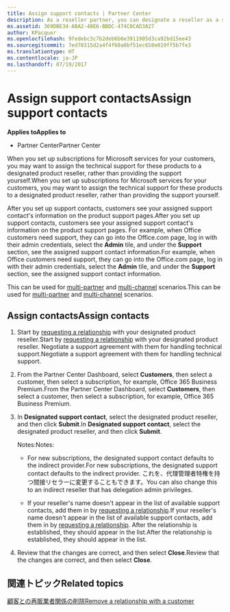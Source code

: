 ```yaml
---
title: Assign support contacts | Partner Center
description: As a reseller partner, you can designate a reseller as a support contact.
ms.assetid: 369DBE34-ABA2-40E6-BBDC-474C0CAD3A27
author: KPacquer
ms.openlocfilehash: 9fedebc3c7b2deb6b6e3911905d3ca92bd15ee43
ms.sourcegitcommit: 7ed78315d2a4f4f60a0bf51ec658e019ff5b7fe3
ms.translationtype: HT
ms.contentlocale: ja-JP
ms.lasthandoff: 07/19/2017
---
```

# <a name="assign-support-contacts"></a><span data-ttu-id="b6308-103">Assign support contacts</span><span class="sxs-lookup"><span data-stu-id="b6308-103">Assign support contacts</span></span>

**<span data-ttu-id="b6308-104">Applies to</span><span class="sxs-lookup"><span data-stu-id="b6308-104">Applies to</span></span>**

-  <span data-ttu-id="b6308-105">Partner Center</span><span class="sxs-lookup"><span data-stu-id="b6308-105">Partner Center</span></span>

<span data-ttu-id="b6308-106">When you set up subscriptions for Microsoft services for your customers, you may want to assign the technical support for these products to a designated product reseller, rather than providing the support yourself.</span><span class="sxs-lookup"><span data-stu-id="b6308-106">When you set up subscriptions for Microsoft services for your customers, you may want to assign the technical support for these products to a designated product reseller, rather than providing the support yourself.</span></span>

<span data-ttu-id="b6308-107">After you set up support contacts, customers see your assigned support contact's information on the product support pages.</span><span class="sxs-lookup"><span data-stu-id="b6308-107">After you set up support contacts, customers see your assigned support contact's information on the product support pages.</span></span> <span data-ttu-id="b6308-108">For example, when Office customers need support, they can go into the Office.com page, log in with their admin credentials, select the **Admin** tile, and under the **Support** section, see the assigned support contact information.</span><span class="sxs-lookup"><span data-stu-id="b6308-108">For example, when Office customers need support, they can go into the Office.com page, log in with their admin credentials, select the **Admin** tile, and under the **Support** section, see the assigned support contact information.</span></span>

<span data-ttu-id="b6308-109">This can be used for [multi-partner](multipartner.md) and [multi-channel](multichannel.md) scenarios.</span><span class="sxs-lookup"><span data-stu-id="b6308-109">This can be used for [multi-partner](multipartner.md) and [multi-channel](multichannel.md) scenarios.</span></span> 

<a href="" id="assigncontacts"></a>
## <a name="assign-contacts"></a><span data-ttu-id="b6308-110">Assign contacts</span><span class="sxs-lookup"><span data-stu-id="b6308-110">Assign contacts</span></span>

1.  <span data-ttu-id="b6308-111">Start by [requesting a relationship](request-a-relationship-with-a-customer.md) with your designated product reseller.</span><span class="sxs-lookup"><span data-stu-id="b6308-111">Start by [requesting a relationship](request-a-relationship-with-a-customer.md) with your designated product reseller.</span></span> <span data-ttu-id="b6308-112">Negotiate a support agreement with them for handling technical support.</span><span class="sxs-lookup"><span data-stu-id="b6308-112">Negotiate a support agreement with them for handling technical support.</span></span>

2.  <span data-ttu-id="b6308-113">From the Partner Center Dashboard, select **Customers**, then select a customer, then select a subscription, for example, Office 365 Business Premium.</span><span class="sxs-lookup"><span data-stu-id="b6308-113">From the Partner Center Dashboard, select **Customers**, then select a customer, then select a subscription, for example, Office 365 Business Premium.</span></span>

3.  <span data-ttu-id="b6308-114">In  **Designated support contact**, select the designated product reseller, and then click **Submit**.</span><span class="sxs-lookup"><span data-stu-id="b6308-114">In  **Designated support contact**, select the designated product reseller, and then click **Submit**.</span></span> 

    <span data-ttu-id="b6308-115">Notes:</span><span class="sxs-lookup"><span data-stu-id="b6308-115">Notes:</span></span> 
    
    *  <span data-ttu-id="b6308-116">For new subscriptions, the designated support contact defaults to the indirect provider.</span><span class="sxs-lookup"><span data-stu-id="b6308-116">For new subscriptions, the designated support contact defaults to the indirect provider.</span></span> <span data-ttu-id="b6308-117">これを、代理管理者特権を持つ間接リセラーに変更することもできます。</span><span class="sxs-lookup"><span data-stu-id="b6308-117">You can also change this to an indirect reseller that has delegation admin privileges.</span></span>
    
    *  <span data-ttu-id="b6308-118">If your reseller's name doesn't appear in the list of available support contacts, add them in by [requesting a relationship](request-a-relationship-with-a-customer.md).</span><span class="sxs-lookup"><span data-stu-id="b6308-118">If your reseller's name doesn't appear in the list of available support contacts, add them in by [requesting a relationship](request-a-relationship-with-a-customer.md).</span></span> <span data-ttu-id="b6308-119">After the relationship is established, they should appear in the list.</span><span class="sxs-lookup"><span data-stu-id="b6308-119">After the relationship is established, they should appear in the list.</span></span>  

4.  <span data-ttu-id="b6308-120">Review that the changes are correct, and then select **Close**.</span><span class="sxs-lookup"><span data-stu-id="b6308-120">Review that the changes are correct, and then select **Close**.</span></span>

## <a name="related-topics"></a><span data-ttu-id="b6308-121">関連トピック</span><span class="sxs-lookup"><span data-stu-id="b6308-121">Related topics</span></span>

[<span data-ttu-id="b6308-122">顧客との再販業者関係の削除</span><span class="sxs-lookup"><span data-stu-id="b6308-122">Remove a relationship with a customer</span></span>](remove-a-relationship.md)